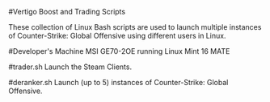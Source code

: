 #Vertigo Boost and Trading Scripts

These collection of Linux Bash scripts are used to launch multiple instances of Counter-Strike: Global Offensive using different users in Linux.

#Developer's Machine
MSI GE70-2OE running Linux Mint 16 MATE

#trader.sh
Launch the Steam Clients.

#deranker.sh
Launch (up to 5) instances of Counter-Strike: Global Offensive.
